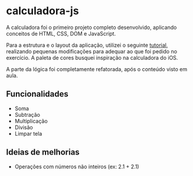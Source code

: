 # calculadora-js

A calculadora foi o primeiro projeto completo desenvolvido, aplicando conceitos de 
HTML, CSS, DOM e JavaScript.

Para a estrutura e o layout da aplicação, utilizei o seguinte [tutorial](https://www.youtube.com/watch?v=BuZtAqk5LIY&t=13s&ab_channel=OnlineTutorials), realizando pequenas modificações para adequar ao que foi pedido no exercício. A paleta de cores busquei inspiração na calculadora do iOS.

A parte da lógica foi completamente refatorada, após o conteúdo visto em aula.

## Funcionalidades

- Soma
- Subtração
- Multiplicação
- Divisão
- Limpar tela


## Ideias de melhorias

- Operações com números não inteiros (ex: 2.1 + 2.1)